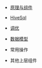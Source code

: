 - [原理与组件](Hive/Component.md)

- [HiveSql](Hive/HSql.md)

- [调优](Hive/Optimize.md)

- [数据模型](Hive/DataModel.md)

- 常用操作


- 其他上层组件

